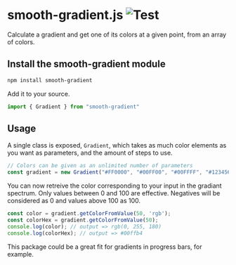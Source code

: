 
smooth-gradient.js
![Test](https://github.com/jussetain/color-gradient/actions/workflows/build_and_test.yml/badge.svg)
========================

Calculate a gradient and get one of its colors at a given point, from an array of colors.

Install the smooth-gradient module
---------------------------------

```bash
npm install smooth-gradient
```

Add it to your source.

```javascript
import { Gradient } from "smooth-gradient"
```

Usage
--------------------

A single class is exposed, `Gradient`, which takes as much color elements as you want as parameters, and the amount of steps to use.

```javascript
// Colors can be given as an unlimited number of parameters
const gradient = new Gradient("#FF0000", "#00FF00", "#00FFFF", "#123456");
```

You can now retreive the color corresponding to your input in the gradiant spectrum.
Only values between 0 and 100 are effective. Negatives will be considered as 0 and values above 100 as 100.

```javascript
const color = gradient.getColorFromValue(50, 'rgb');
const colorHex = gradient.getColorFromValue(50);
console.log(color); // output => rgb(0, 255, 180)
console.log(colorHex); // output => #00ffb4
```

This package could be a great fit for gradients in progress bars, for example.

